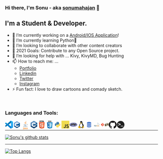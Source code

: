 ### Hi there, I'm Sonu - aka [sonumahajan][website] 👋
## I'm a Student & Developer.
- 🔭 I’m currently working on a [Android/IOS Application]!
- 🌱 I’m currently learning Python🤣
- 👯 I’m looking to collaborate with other content creators
- 🥅 2021 Goals: Contribute to any Open Source project.
- 🤔 I’m looking for help with ... Kivy, KivyMD, Bug Hunting
- 📫 How to reach me: ...
    - [Portfolio]
    - [Linkedin]
    - [Twitter]
    - [Instagram]
- ⚡ Fun fact: I love to draw cartoons and comady sketch.
<br />

### Languages and Tools:

[<img align="left" alt="Visual Studio Code" width="26px" src="https://raw.githubusercontent.com/github/explore/80688e429a7d4ef2fca1e82350fe8e3517d3494d/topics/visual-studio-code/visual-studio-code.png" />][github]
[<img align="left" alt="C" width="26px" src="https://raw.githubusercontent.com/github/explore/80688e429a7d4ef2fca1e82350fe8e3517d3494d/topics/c/c.png" />][github]
[<img align="left" alt="java" width="30px" src="https://raw.githubusercontent.com/github/explore/5b3600551e122a3277c2c5368af2ad5725ffa9a1/topics/java/java.png" />][github]
[<img align="left" alt="CPP" width="26px" src="https://raw.githubusercontent.com/github/explore/80688e429a7d4ef2fca1e82350fe8e3517d3494d/topics/cpp/cpp.png" />][github]
[<img align="left" alt="HTML5" width="26px" src="https://raw.githubusercontent.com/github/explore/80688e429a7d4ef2fca1e82350fe8e3517d3494d/topics/html/html.png" />][github]
[<img align="left" alt="CSS3" width="26px" src="https://raw.githubusercontent.com/github/explore/80688e429a7d4ef2fca1e82350fe8e3517d3494d/topics/css/css.png" />][github]
[<img align="left" alt="python" width="26px" src="https://raw.githubusercontent.com/github/explore/80688e429a7d4ef2fca1e82350fe8e3517d3494d/topics/python/python.png" />][github]
[<img align="left" alt="JavaScript" width="26px" src="https://raw.githubusercontent.com/github/explore/80688e429a7d4ef2fca1e82350fe8e3517d3494d/topics/javascript/javascript.png" />][github]
[<img align="left" alt="php" width="26px" src="https://raw.githubusercontent.com/github/explore/80688e429a7d4ef2fca1e82350fe8e3517d3494d/topics/php/php.png" />][github]
[<img align="left" alt="linux" width="26px" src="https://raw.githubusercontent.com/github/explore/361e2821e2dea67711cde99c9c40ed357061cf27/topics/linux/linux.png" />][github]
[<img align="left" alt="SQL" width="26px" src="https://raw.githubusercontent.com/github/explore/80688e429a7d4ef2fca1e82350fe8e3517d3494d/topics/sql/sql.png" />][github]
[<img align="left" alt="MySQL" width="26px" src="https://raw.githubusercontent.com/github/explore/80688e429a7d4ef2fca1e82350fe8e3517d3494d/topics/mysql/mysql.png" />][github]
[<img align="left" alt="Git" width="26px" src="https://raw.githubusercontent.com/github/explore/80688e429a7d4ef2fca1e82350fe8e3517d3494d/topics/git/git.png" />][github]
[<img align="left" alt="GitHub" width="26px" src="https://raw.githubusercontent.com/github/explore/78df643247d429f6cc873026c0622819ad797942/topics/github/github.png" />][github]
[<img align="left" alt="Terminal" width="26px" src="https://raw.githubusercontent.com/github/explore/80688e429a7d4ef2fca1e82350fe8e3517d3494d/topics/terminal/terminal.png" />][github]
<br />

---

[![Sonu's github stats](https://github-readme-stats.sonumahajan.vercel.app/api?username=sonumahajan&count_private=true&show_icons=true)](https://github.com/sonumahajan/github-readme-stats)

---

[![Top Langs](https://github-readme-stats.sonumahajan.vercel.app/api/top-langs/?username=sonumahajan&layout=compact)](https://github.com/sonumahajan/github-readme-stats)


[Website]: https://github.com/sonumahajan
[Portfolio]: https://sonumahajan.github.io/
[Twitter]: https://twitter.com/the_sonu_0 
[Instagram]: https://www.instagram.com/the_sonu_0
[github]: https://github.com/sonumahajan?tab=repositories
[Linkedin]: https://www.linkedin.com/in/sonu-kumar-901881192
[Android/IOS Application]: https://github.com/sonumahajan/study-material-app
[Hosting Website]: http://sonumahajan.github.io/

